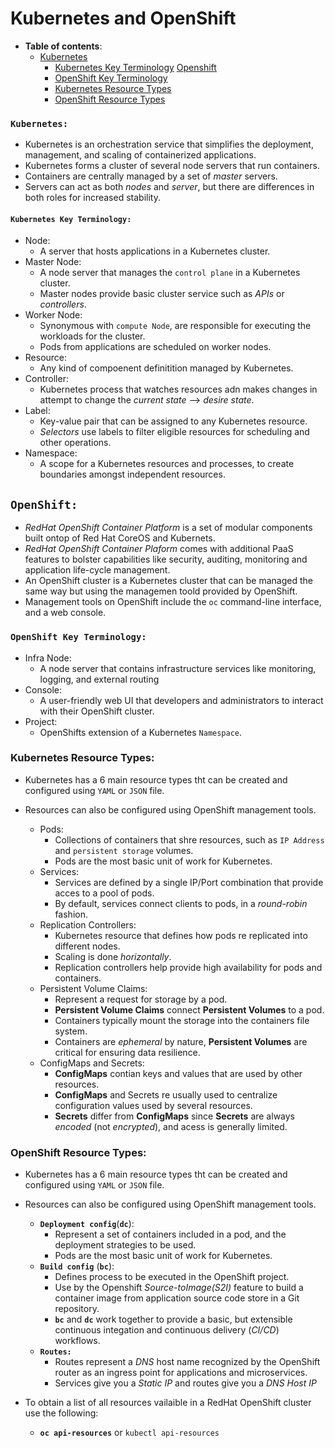 # **Kubernetes and OpenShift**

-  **Table of contents**:
	- [Kubernetes](#kubernetes)
		- [Kubernetes Key Terminology](#kubernetes)
	[Openshift](#openshift)
		- [OpenShift Key Terminology](#openshift-key-terminology)
		- [Kubernetes Resource Types](#kubernetes-resource-types)
		- [OpenShift Resource Types](#openshift-resource-types)

### **`Kubernetes: `**
- Kubernetes is an orchestration service that simplifies the deployment, management, and scaling of containerized applications.
- Kubernetes forms a cluster of several node servers that run containers. 
- Containers are centrally managed by a set of *master* servers.
- Servers can act as both *nodes* and *server*, but there are differences in both roles for increased stability.

#### **`Kubernetes Key Terminology: `**
- Node:
	- A server that hosts applications in a Kubernetes cluster.
- Master Node:
	- A node server that manages the `control plane` in a Kubernetes cluster.
	- Master nodes provide basic cluster service such as *APIs* or *controllers*.
- Worker Node:
	- Synonymous with `compute Node`, are responsible for executing the workloads for the cluster.
	- Pods from applications are scheduled on worker nodes.
- Resource:
	- Any kind of compoenent definitition managed by Kubernetes.
- Controller:
	- Kubernetes process that watches resources adn makes changes in attempt to change the *current state* --> *desire state*.
- Label:
	- Key-value pair that can be assigned to any Kubernetes resource.
	- *Selectors* use labels to filter eligible resources for scheduling and other operations.	
- Namespace:
	- A scope for a Kubernetes resources and processes, to create boundaries amongst independent resources.


## **`OpenShift: `**

- *RedHat OpenShift Container Platform* is a set of modular components built ontop of Red Hat CoreOS and Kubernets.
- *RedHat OpenShift Container Plaform* comes with additional PaaS features to bolster capabilities like security, auditing, monitoring and application life-cycle management. 
- An OpenShift cluster is a Kubernetes cluster that can be managed the same way but using the managemen toold provided by OpenShift.
- Management tools on OpenShift include the `oc` command-line interface, and a web console.

### **`OpenShift Key Terminology: `**

- Infra Node:
	- A node server that contains infrastructure services like monitoring, logging, and external routing
- Console:
	- A user-friendly web UI that developers and administrators to interact with their OpenShift cluster.
- Project:
	- OpenShifts extension of a Kubernetes `Namespace`.

### **Kubernetes Resource Types:**

- Kubernetes has a 6 main resource types tht can be created and configured using `YAML` or `JSON` file.
- Resources can also be configured using OpenShift management tools.

	- Pods:
		- Collections of containers that shre resources, such as `IP Address` and `persistent storage` volumes.
		- Pods are the most basic unit of work for Kubernetes.
	- Services:
		- Services are defined by a single IP/Port combination that provide acces to a pool of pods.
		- By default, services connect clients to pods, in a *round-robin* fashion.
	- Replication Controllers:
		- Kubernetes resource that defines how pods re replicated into different nodes.
		- Scaling is done *horizontally*.
		- Replication controllers help provide high availability for pods and containers.
	- Persistent Volume Claims:
		- Represent a request for storage by a pod.
		- **Persistent Volume Claims** connect **Persistent Volumes** to a pod.
		- Containers typically mount the storage into the containers file system.
		- Containers are *ephemeral* by nature, **Persistent Volumes** are critical for ensuring data resilience.
	- ConfigMaps and Secrets:
		- **ConfigMaps** contian keys and values that are used by other resources.
		- **ConfigMaps** and Secrets re usually used to centralize configuration values used by several resources.
		- **Secrets** differ from **ConfigMaps** since **Secrets** are always *encoded* (not *encrypted*), and acess is generally limited.


### **OpenShift Resource Types:**

- Kubernetes has a 6 main resource types tht can be created and configured using `YAML` or `JSON` file.
- Resources can also be configured using OpenShift management tools.

	- **`Deployment config`**(**`dc`**):
		- Represent a set of containers included in a pod, and the deployment strategies to be used.
		- Pods are the most basic unit of work for Kubernetes.
	- **`Build config`** (**`bc`**):
		- Defines process to be executed in the OpenShift project.
		- Use by the Openshift *Source-toImage(S2I)* feature to build a container image from application source code store in a Git repository.
		- **`bc`** and **`dc`** work together to provide a basic, but extensible continuous integation and continuous delivery (*CI/CD*) workflows.
	- **`Routes:`**
		- Routes represent a *DNS* host name recognized by the OpenShift router as an ingress point for applications and microservices.
		- Services give you a *Static IP* and routes give you a *DNS Host IP*

- To obtain a list of all resources vailaible in a RedHat OpenShift cluster use the following:
	- **`oc api-resources`**	 or `kubectl api-resources`






